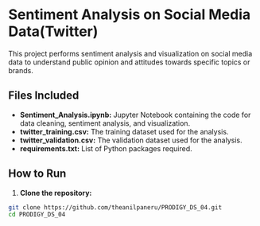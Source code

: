 # Sentiment Analysis on Social Media Data(Twitter)

This project performs sentiment analysis and visualization on social media data to understand public opinion and attitudes towards specific topics or brands.

## Files Included

- **Sentiment_Analysis.ipynb:** Jupyter Notebook containing the code for data cleaning, sentiment analysis, and visualization.
- **twitter_training.csv:** The training dataset used for the analysis.
- **twitter_validation.csv:** The validation dataset used for the analysis.
- **requirements.txt:** List of Python packages required.

## How to Run

1. **Clone the repository:**
```sh
git clone https://github.com/theanilpaneru/PRODIGY_DS_04.git
cd PRODIGY_DS_04
